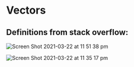 # Vectors
## Definitions from stack overflow:
![Screen Shot 2021-03-22 at 11 51 38 pm](https://user-images.githubusercontent.com/47861774/112000564-d49fc700-8b69-11eb-81f4-81c9458ec018.jpeg)

![Screen Shot 2021-03-22 at 11 35 17 pm](https://user-images.githubusercontent.com/47861774/111999580-d9b04680-8b68-11eb-8bf9-f63b5f722e59.jpeg)


